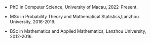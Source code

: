 - PhD in Computer Science, University of Macau, 2022-Present.

- MSc in Probability Theory and Mathematical Statistics,Lanzhou University, 2016-2019.

- BSc in Mathematics and Applied Mathematics, Lanzhou University, 2012-2016.
